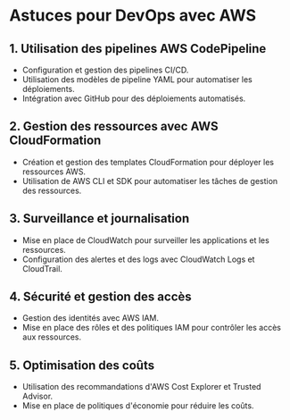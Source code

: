 # Astuces pour DevOps avec AWS

## 1. Utilisation des pipelines AWS CodePipeline
- Configuration et gestion des pipelines CI/CD.
- Utilisation des modèles de pipeline YAML pour automatiser les déploiements.
- Intégration avec GitHub pour des déploiements automatisés.

## 2. Gestion des ressources avec AWS CloudFormation
- Création et gestion des templates CloudFormation pour déployer les ressources AWS.
- Utilisation de AWS CLI et SDK pour automatiser les tâches de gestion des ressources.

## 3. Surveillance et journalisation
- Mise en place de CloudWatch pour surveiller les applications et les ressources.
- Configuration des alertes et des logs avec CloudWatch Logs et CloudTrail.

## 4. Sécurité et gestion des accès
- Gestion des identités avec AWS IAM.
- Mise en place des rôles et des politiques IAM pour contrôler les accès aux ressources.

## 5. Optimisation des coûts
- Utilisation des recommandations d'AWS Cost Explorer et Trusted Advisor.
- Mise en place de politiques d'économie pour réduire les coûts.

